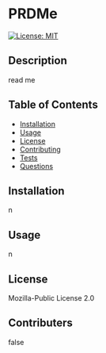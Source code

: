 # PRDMe
  [![License: MIT](https://img.shields.io/badge/License-MIT-yellow.svg)](https://opensource.org/licenses/MIT)
  
  ## Description 
  read me
  ## Table of Contents
  * [Installation](#installation)
  * [Usage](#usage)
  * [License](#license)
  * [Contributing](#contributing)
  * [Tests](#tests)
  * [Questions](#questions)
  
  ## Installation 
  n
  ## Usage 
  n
  ## License
  Mozilla-Public License 2.0
  ## Contributers
  false
